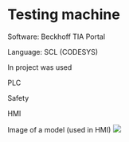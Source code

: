# Testing machine

Software: Beckhoff TIA Portal

Language: SCL (CODESYS)

In project was used 
<p>PLC</p>
<p>Safety</p>
<p>HMI</p>

Image of a model (used in HMI)
<img src="https://i.postimg.cc/JnPLHF8b/temp-Image-Faco-OX.avif"/>
